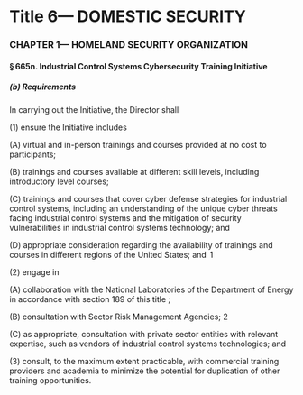 
# Title 6— DOMESTIC SECURITY
### CHAPTER 1— HOMELAND SECURITY ORGANIZATION
#### § 665n. Industrial Control Systems Cybersecurity Training Initiative
##### (b) Requirements

In carrying out the Initiative, the Director shall

(1) ensure the Initiative includes

(A) virtual and in-person trainings and courses provided at no cost to participants;

(B) trainings and courses available at different skill levels, including introductory level courses;

(C) trainings and courses that cover cyber defense strategies for industrial control systems, including an understanding of the unique cyber threats facing industrial control systems and the mitigation of security vulnerabilities in industrial control systems technology; and

(D) appropriate consideration regarding the availability of trainings and courses in different regions of the United States; and  1

(2) engage in

(A) collaboration with the National Laboratories of the Department of Energy in accordance with section 189 of this title ;

(B) consultation with Sector Risk Management Agencies; 2

(C) as appropriate, consultation with private sector entities with relevant expertise, such as vendors of industrial control systems technologies; and

(3) consult, to the maximum extent practicable, with commercial training providers and academia to minimize the potential for duplication of other training opportunities.
